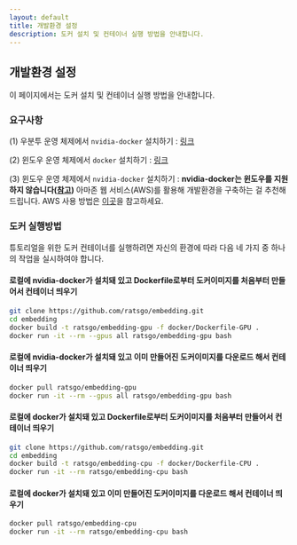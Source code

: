 ```yaml
---
layout: default
title: 개발환경 설정
description: 도커 설치 및 컨테이너 실행 방법을 안내합니다.
---
```




## 개발환경 설정

이 페이지에서는 도커 설치 및 컨테이너 실행 방법을 안내합니다.



### 요구사항

(1) 우분투 운영 체제에서 `nvidia-docker` 설치하기 : [링크](https://hiseon.me/2018/02/19/install-docker/)

(2) 윈도우 운영 체제에서 `docker` 설치하기 : [링크](https://steemit.com/kr/@mystarlight/docker)

(3) 윈도우 운영 체제에서 `nvidia-docker` 설치하기 : **nvidia-docker는 윈도우를 지원하지 않습니다([참고](https://github.com/NVIDIA/nvidia-docker/wiki/Frequently-Asked-Questions#is-microsoft-windows-supported))** 아마존 웹 서비스(AWS)를 활용해 개발환경을 구축하는 걸 추천해 드립니다. AWS 사용 방법은 [이곳](https://drive.google.com/open?id=1Zo7_F-ruU5NW9YtAR8IE2zKzm5lz_Cz7)을 참고하세요.



### 도커 실행방법

튜토리얼을 위한 도커 컨테이너를 실행하려면 자신의 환경에 따라 다음 네 가지 중 하나의 작업을 실시하여야 합니다.



#### 로컬에 nvidia-docker가 설치돼 있고 Dockerfile로부터 도커이미지를 처음부터 만들어서 컨테이너 띄우기

```bash
git clone https://github.com/ratsgo/embedding.git
cd embedding
docker build -t ratsgo/embedding-gpu -f docker/Dockerfile-GPU .
docker run -it --rm --gpus all ratsgo/embedding-gpu bash
```



#### 로컬에 nvidia-docker가 설치돼 있고 이미 만들어진 도커이미지를 다운로드 해서 컨테이너 띄우기

```bash
docker pull ratsgo/embedding-gpu
docker run -it --rm --gpus all ratsgo/embedding-gpu bash
```



#### 로컬에 docker가 설치돼 있고 Dockerfile로부터 도커이미지를 처음부터 만들어서 컨테이너 띄우기

```bash
git clone https://github.com/ratsgo/embedding.git
cd embedding
docker build -t ratsgo/embedding-cpu -f docker/Dockerfile-CPU .
docker run -it --rm ratsgo/embedding-cpu bash
```



#### 로컬에 docker가 설치돼 있고 이미 만들어진 도커이미지를 다운로드 해서 컨테이너 띄우기

```bash
docker pull ratsgo/embedding-cpu
docker run -it --rm ratsgo/embedding-cpu bash
```